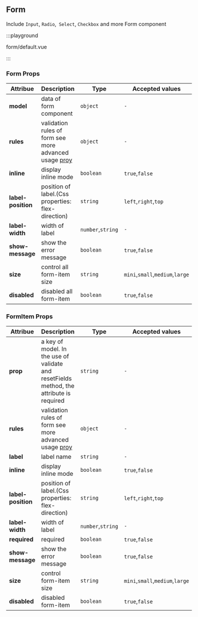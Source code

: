 ## Form

Include `Input`, `Radio`,` Select`, `Checkbox` and more Form component

:::playground

form/default.vue

:::

### Form Props

| Attribue           | Description                                                                                   | Type              | Accepted values                 | Default  |
| ------------------ | --------------------------------------------------------------------------------------------- | ----------------- | ------------------------------- | -------- |
| **model**          | data of form component                                                                        | `object`          | `-`                             | `{}`     |
| **rules**          | validation rules of form see more advanced usage [proy](https://github.com/fect-org/validate) | `object`          | `-`                             | `{}`     |
| **inline**         | display inline mode                                                                           | `boolean`         | `true`,`false`                  | `false`  |
| **label-position** | position of label.(Css properties: flex-direction)                                            | `string`          | `left`,`right`,`top`            | `right`  |
| **label-width**    | width of label                                                                                | `number`,`string` | `-`                             | `auto`   |
| **show-message**   | show the error message                                                                        | `boolean`         | `true`,`false`                  | `true`   |
| **size**           | control all form-item size                                                                    | `string`          | `mini`,`small`,`medium`,`large` | `medium` |
| **disabled**       | disabled all form-item                                                                        | `boolean`         | `true`,`false`                  | `true`   |

### FormItem Props

| Attribue           | Description                                                                                   | Type              | Accepted values                 | Default  |
| ------------------ | --------------------------------------------------------------------------------------------- | ----------------- | ------------------------------- | -------- |
| **prop**           | a key of model. In the use of validate and resetFields method, the attribute is required      | `string`          | `-`                             | `-`      |
| **rules**          | validation rules of form see more advanced usage [proy](https://github.com/fect-org/validate) | `object`          | `-`                             | `{}`     |
| **label**          | label name                                                                                    | `string`          | `-`                             | `-`      |
| **inline**         | display inline mode                                                                           | `boolean`         | `true`,`false`                  | `false`  |
| **label-position** | position of label.(Css properties: flex-direction)                                            | `string`          | `left`,`right`,`top`            | `right`  |
| **label-width**    | width of label                                                                                | `number`,`string` | `-`                             | `auto`   |
| **required**       | required                                                                                      | `boolean`         | `true`,`false`                  | `false`  |
| **show-message**   | show the error message                                                                        | `boolean`         | `true`,`false`                  | `false`  |
| **size**           | control form-item size                                                                        | `string`          | `mini`,`small`,`medium`,`large` | `medium` |
| **disabled**       | disabled form-item                                                                            | `boolean`         | `true`,`false`                  | `true`   |
